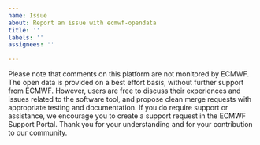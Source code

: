 ```yaml
---
name: Issue
about: Report an issue with ecmwf-opendata
title: ''
labels: ''
assignees: ''

---
```


Please note that comments on this platform are not monitored by ECMWF. The open data is provided on a best effort basis, without further support from ECMWF. However, users are free to discuss their experiences and issues related to the software tool, and propose clean merge requests with appropriate testing and documentation. If you do require support or assistance, we encourage you to create a support request in the ECMWF Support Portal. Thank you for your understanding and for your contribution to our community.
